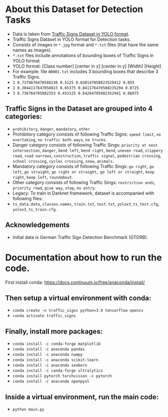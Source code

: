 # About this Dataset for Detection Tasks 
- Data is taken from [Traffic Signs Dataset in YOLO format](https://www.kaggle.com/datasets/valentynsichkar/traffic-signs-dataset-in-yolo-format).
- Traffic Signs Dataset in YOLO format for Detection tasks.
- Consists of images in `*.jpg` format and `*.txt` files (that have the same names as images).
- `*.txt` files include annotations of bounding boxes of Traffic Signs in YOLO format
- YOLO format: \[Class number\] \[center in x\] \[center in y\] \[Width\] \[Height\]
- For example: file `00001.txt` includes 3 bounding boxes that describe 3 Traffic Signs.
- `2 0.7378676470588236 0.5125 0.030147058823529412 0.055`
- `2 0.3044117647058823 0.65375 0.041176470588235294 0.0725`
- `3 0.736764705882353 0.453125 0.04264705882352941 0.06875`
## Traffic Signs in the Dataset are grouped into 4 categories:
- `prohibitory`, `danger`, `mandatory`, `other`
- Prohibitory category consists of following Traffic Signs: `speed limit`, `no overtaking`, `no traffic both ways`, `no trucks`.
- Danger category consists of following Traffic Sings: `priority at next intersection`, `danger`, `bend left`, `bend right`, `bend`, `uneven road`, `slippery road`, `road narrows`, `construction`, `traffic signal`, `pedestrian crossing`, `school crossing`, `cycles crossing`, `snow`, `animals`.
- Mandatory category consists of following Traffic Sings: `go right`, `go left`, `go straight`, `go right or straight`,` go left or straight`, `keep right`, `keep left`, `roundabout`.
- Other category consists of following Traffic Sings: `restriction ends`, `priority road`, `give way`, `stop`, `no entry`.
- Legacy: To train in Darknet framework, dataset is accompanied with following files:
- `ts_data.data`, `classes.names`, `train.txt`, `test.txt`, `yolov3_ts_test.cfg`, `yolov3_ts_train.cfg`.
## Acknowledgements
- Initial data is German Traffic Sign Detection Benchmark (GTDRB).

# Documentation about how to run the code.
First install conda:
https://docs.continuum.io/free/anaconda/install/

## Then setup a virtual environment with conda:
- `conda create -n traffic_signs python=3.9 tensorflow opencv`
- `conda activate traffic_signs`

## Finally, install more packages:
- `conda install -c conda-forge matplotlib`
- `conda install -c anaconda pandas`
- `conda install -c anaconda numpy`
- `conda install -c anaconda scikit-learn`
- `conda install -c anaconda seaborn`
- `conda install -c conda-forge ultralytics`
- `conda install pytorch torchvision -c pytorch` 
- `conda install -c anaconda openpyxl`

## Inside a virtual environment, run the main code:
- `python main.py`